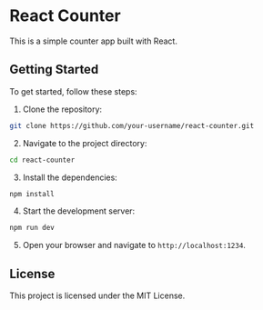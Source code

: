 # React Counter

This is a simple counter app built with React.

## Getting Started

To get started, follow these steps:

1. Clone the repository:

```bash
git clone https://github.com/your-username/react-counter.git
```

2. Navigate to the project directory:

```bash
cd react-counter
```

3. Install the dependencies:

```bash
npm install
```

4. Start the development server:

```bash
npm run dev
```

5. Open your browser and navigate to `http://localhost:1234`.

## License

This project is licensed under the MIT License. 